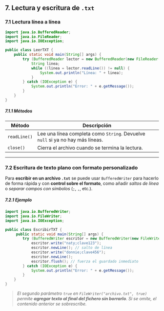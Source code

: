 ## **7. Lectura y escritura de `.txt`**

### **7.1 Lectura línea a línea**

```java
import java.io.BufferedReader;
import java.io.FileReader;
import java.io.IOException;

public class LeerTXT {
    public static void main(String[] args) {
        try (BufferedReader lector = new BufferedReader(new FileReader("usuarios.txt"))) {
            String linea;
            while ((linea = lector.readLine()) != null) {
                System.out.println("Línea: " + linea);
            }
        } catch (IOException e) {
            System.out.println("Error: " + e.getMessage());
        }
    }
}
```

##### **7.1.1 Métodos**

| **Método**   | **Descripción**                                                                |
| ------------ | ------------------------------------------------------------------------------ |
| `readLine()` | Lee una línea completa como `String`. Devuelve `null` si ya no hay más líneas. |
| `close()`    | Cierra el archivo cuando se termina la lectura.                                |

---

### **7.2 Escritura de texto plano con formato personalizado**

Para **escribir en un archivo `.txt`** se puede usar `BufferedWriter` para hacerlo de forma rápida y con **control sobre el formato**, como añadir *saltos de línea* o *separar campos con símbolos* (`;`, `,`, etc.).

##### **7.2.1 Ejemplo**

```java
import java.io.BufferedWriter;
import java.io.FileWriter;
import java.io.IOException;

public class EscribirTXT {
     public static void main(String[] args) {
        try (BufferedWriter escritor = new BufferedWriter(new FileWriter("usuarios.txt", true))) {
            escritor.write("naty;clave123");
            escritor.newLine(); // salto de línea
            escritor.write("donnie;clave456");
            escritor.newLine();
            escritor.flush(); // fuerza el guardado inmediato
        } catch (IOException e) {
            System.out.println("Error: " + e.getMessage());
        }
    }
}
```

> *El segundo parámetro `true` en `FileWriter("archivo.txt", true)` permite **agregar texto al final del fichero sin borrarlo**. Si se omite, el contenido anterior se sobrescribe.*


